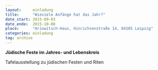 ```yaml
---
layout:     einladung
title:      "Wieviele Anfänge hat das Jahr?"
date_start: 2015-09-03
date_ende:  2015-10-08
place:      "Ariowitsch-Haus, Hinrichsenstraße 14, 04105 Leipzig"
categories: einladung
tag: archive
---
```


**Jüdische Feste im Jahres- und Lebenskreis**

Tafelausstellung zu jüdischen Festen und Riten
